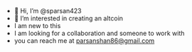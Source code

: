 - 👋 Hi, I’m @sparsan423
- 👀 I’m interested in creating an altcoin
- I am new to this
- I am looking for a collaboration and someone to work with
- you can reach me at parsanshan86@gmail.com


